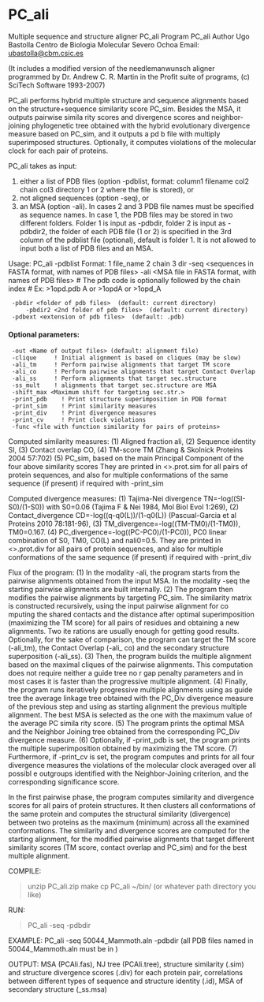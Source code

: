 # PC_ali
Multiple sequence and structure aligner PC_ali
Program PC_ali
Author Ugo Bastolla Centro de Biologia Molecular Severo Ochoa
Email: <ubastolla@cbm.csic.es>

(It includes a modified version of the needlemanwunsch aligner programmed by Dr. Andrew C. R. Martin in the Profit suite of programs, (c) SciTech Software 1993-2007)

PC_ali performs hybrid multiple structure and sequence alignments based on the structure+sequence similarity score PC_sim. Besides the MSA, it outputs pairwise simila
rity scores and divergence scores and neighbor-joining phylogenetic tree obtained with the hybrid evolutionary divergence measure based on PC_sim, and it outputs a pd
b file with multiply superimposed structures. Optionally, it computes violations of the molecular clock for each pair of proteins.

PC_ali takes as input:
1) either a list of PDB files (option -pdblist, format: column1 filename col2 chain col3 directory 1 or 2 where the file is stored), or
2) not aligned sequences (option -seq), or
3) an MSA (option -ali).
In cases 2 and 3 PDB file names must be specified as sequence names.
In case 1, the PDB files may be stored in two different folders. Folder 1 is input as -pdbdir, folder 2 is input as -pdbdir2, the folder of each PDB file (1 or 2) is specified in the 3rd column of the pdblist file (optional), default is folder 1. 
It is not allowed to input both a list of PDB files and an MSA.

Usage:
PC_ali   -pdblist <List of PDB files> Format: 1 file_name 2 chain 3 dir 
        -seq <sequences in FASTA format, with names of PDB files>
	-ali <MSA file in FASTA format, with names of PDB files>
	# The pdb code is optionally followed by the chain index
	# Ex: >1opd.pdb A or >1opdA or >1opd_A

	 -pbdir <folder of pdb files>  (default: current directory)
         -pbdir2 <2nd folder of pdb files>  (default: current directory)
	 -pdbext <extension of pdb files>  (default: .pdb)
#### Optional parameters:
	 -out <Name of output files> (default: alignment file)
  	 -clique     ! Initial alignment is based on cliques (may be slow)
	 -ali_tm     ! Perform pairwise alignments that target TM score
	 -ali_co     ! Perform pairwise alignments that target Contact Overlap
	 -ali_ss     ! Perform alignments that target sec.structure
	 -ss_mult    ! alignments that target sec.structure are MSA
	 -shift_max <Maximum shift for targeting sec.str.>
	 -print_pdb    ! Print structure superimposition in PDB format
	 -print_sim    ! Print similarity measures
	 -print_div    ! Print divergence measures
	 -print_cv     ! Print clock violations
	 -func <file with function similarity for pairs of proteins>

Computed similarity measures:
(1) Aligned fraction ali,
(2) Sequence identity SI,
(3) Contact overlap CO,
(4) TM-score TM (Zhang & Skolnick Proteins 2004 57:702)
(5) PC_sim, based on the main Principal Component of the four above similarity scores
They are printed in <>.prot.sim for all pairs of protein sequences, and also for multiple conformations of the same sequence (if present) if required with -print_sim

Computed divergence measures:
(1) Tajima-Nei divergence TN=-log((SI-S0)/(1-S0)) with S0=0.06 (Tajima F & Nei 1984, Mol Biol Evol 1:269),
(2) Contact_divergence CD=-log((q-q0(L))/(1-q0(L)) (Pascual-Garcia et al Proteins 2010 78:181-96),
(3) TM_divergence=-log((TM-TM0)/(1-TM0)), TM0=0.167.
(4) PC_divergence=-log((PC-PC0)/(1-PC0)), PC0 linear combination of S0, TM0, CO(L) and nali0=0.5.
They are printed in <>.prot.div for all pairs of protein sequences, and also for multiple conformations of the same sequence (if present) if required with -print_div

Flux of the program:
(1) In the modality -ali, the program starts from the pairwise alignments obtained from the input MSA. In the modality -seq the starting pairwise alignments are built
 internally.
(2) The program then modifies the pairwise alignments by targeting PC_sim. The similarity matrix is constructed recursively, using the input pairwise alignment for co
mputing the shared contacts and the distance after optimal superimposition (maximizing the TM score) for all pairs of residues and obtaining a new alignments. Two ite
rations are usually enough for getting good results. Optionally, for the sake of comparison, the program can target the TM score (-ali_tm), the Contact Overlap (-ali_
co) and the secondary structure superposition (-ali_ss).
(3) Then, the program builds the multiple alignment based on the maximal cliques of the pairwise alignments. This computation does not require neither a guide tree no
r gap penalty parameters and in most cases it is faster than the progressive multiple alignment.
(4) Finally, the program runs iteratively progressive multiple alignments using as guide tree the average linkage tree obtained with the PC_Div divergence measure of 
the previous step and using as starting alignment the previous multiple alignment. The best MSA is selected as the one with the maximum value of the average PC simila
rity score.
(5) The program prints the optimal MSA and the Neighbor Joining tree obtained from the corresponding PC_Div divergence measure.
(6) Optionally, if -print_pdb is set, the program prints the multiple superimposition obtained by maximizing the TM score.
(7) Furthermore, if -print_cv is set, the program computes and prints for all four divergence measures the violations of the molecular clock averaged over all possibl
e outgroups identified with the Neighbor-Joining criterion, and the corresponding significance score.

In the first pairwise phase, the program computes similarity and divergence scores for all pairs of protein structures. It then clusters all conformations of the same
 protein and computes the structural similarity (divergence) between two proteins as the maximum (minimum) across all the examined conformations.
The similarity and divergence scores are computed for the starting alignment, for the modified pairwise alignments that target different similarity scores (TM score, 
contact overlap and PC_sim) and for the best multiple alignment.

COMPILE:
>unzip PC_ali.zip
>make
>cp PC_ali ~/bin/ (or whatever path directory you like)

RUN:
>PC_ali -seq <sequence file> -pdbdir <path to PDB files>

EXAMPLE: PC_ali -seq 50044_Mammoth.aln -pdbdir <PDBPATH>
(all PDB files named in 50044_Mammoth.aln must be in <PDBPATH>)

OUTPUT:
MSA (PCAli.fas),
NJ tree (PCAli.tree), 
structure similarity (.sim) and structure divergence scores (.div) for each protein pair,
correlations between different types of sequence and structure identity (.id),
MSA of secondary structure (_ss.msa)
